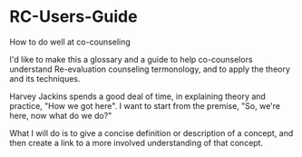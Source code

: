 # RC-Users-Guide
How to do well at co-counseling

I'd like to make this a glossary and a guide to help co-counselors understand Re-evaluation counseling termonology, and to apply the theory and its techniques.

Harvey Jackins spends a good deal of time, in explaining theory and practice, "How we got here".  I want to start from the premise, "So, we're here, now what do we do?"

What I will do is to give a concise definition or description of a concept, and then create a link to a more involved understanding of that concept.
